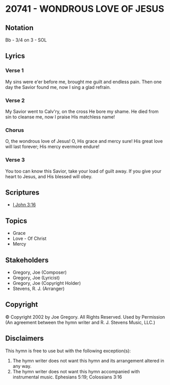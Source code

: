 # 20741 - WONDROUS LOVE OF JESUS

## Notation

Bb - 3/4 on 3 - SOL

## Lyrics

### Verse 1

My sins were e'er before me, brought me guilt and endless pain. Then one day the Savior found me, now I sing a glad refrain.

### Verse 2

My Savior went to Calv'ry, on the cross He bore my shame. He died from sin to cleanse me, now I praise His matchless name!

### Chorus

O, the wondrous love of Jesus! O, His grace and mercy sure! His great love will last forever; His mercy evermore endure!

### Verse 3

You too can know this Savior, take your load of guilt away. If you give your heart to Jesus, and His blessed will obey.


## Scriptures

- [I John 3:16](https://www.biblegateway.com/passage/?search=I%20John%203%3A16)

## Topics

- Grace
- Love - Of Christ
- Mercy

## Stakeholders

- Gregory, Joe (Composer)
- Gregory, Joe (Lyricist)
- Gregory, Joe (Copyright Holder)
- Stevens, R. J. (Arranger)

## Copyright

© Copyright 2002 by Joe Gregory. All Rights Reserved. Used by Permission
(An agreement between the hymn writer and R. J. Stevens Music, LLC.)

## Disclaimers

This hymn is free to use but with the following exception(s):
1. The hymn writer does not want this hymn and its arrangement altered in any way.
2. The hymn writer does not want this hymn accompanied with instrumental music.
Ephesians 5:19; Colossians 3:16

